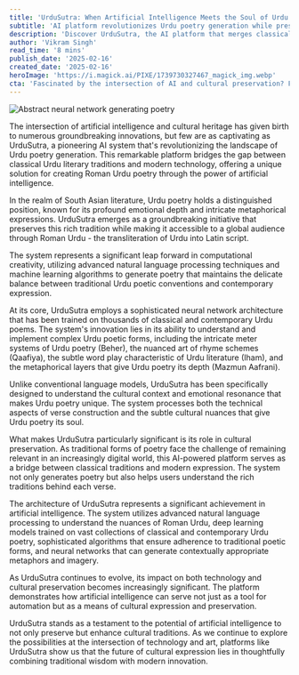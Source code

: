 ```yaml
---
title: 'UrduSutra: When Artificial Intelligence Meets the Soul of Urdu Poetry'
subtitle: 'AI platform revolutionizes Urdu poetry generation while preserving cultural heritage'
description: 'Discover UrduSutra, the AI platform that merges classical Urdu literary traditions with modern tech, generating Roman Urdu poetry while preserving cultural heritage.'
author: 'Vikram Singh'
read_time: '8 mins'
publish_date: '2025-02-16'
created_date: '2025-02-16'
heroImage: 'https://i.magick.ai/PIXE/1739730327467_magick_img.webp'
cta: 'Fascinated by the intersection of AI and cultural preservation? Follow us on LinkedIn to stay updated on more groundbreaking innovations in artificial intelligence and cultural heritage!'
---
```


![Abstract neural network generating poetry](https://i.magick.ai/PIXE/1739730327471_magick_img.webp)

The intersection of artificial intelligence and cultural heritage has given birth to numerous groundbreaking innovations, but few are as captivating as UrduSutra, a pioneering AI system that's revolutionizing the landscape of Urdu poetry generation. This remarkable platform bridges the gap between classical Urdu literary traditions and modern technology, offering a unique solution for creating Roman Urdu poetry through the power of artificial intelligence.

In the realm of South Asian literature, Urdu poetry holds a distinguished position, known for its profound emotional depth and intricate metaphorical expressions. UrduSutra emerges as a groundbreaking initiative that preserves this rich tradition while making it accessible to a global audience through Roman Urdu - the transliteration of Urdu into Latin script.

The system represents a significant leap forward in computational creativity, utilizing advanced natural language processing techniques and machine learning algorithms to generate poetry that maintains the delicate balance between traditional Urdu poetic conventions and contemporary expression.

At its core, UrduSutra employs a sophisticated neural network architecture that has been trained on thousands of classical and contemporary Urdu poems. The system's innovation lies in its ability to understand and implement complex Urdu poetic forms, including the intricate meter systems of Urdu poetry (Beher), the nuanced art of rhyme schemes (Qaafiya), the subtle word play characteristic of Urdu literature (Iham), and the metaphorical layers that give Urdu poetry its depth (Mazmun Aafrani).

Unlike conventional language models, UrduSutra has been specifically designed to understand the cultural context and emotional resonance that makes Urdu poetry unique. The system processes both the technical aspects of verse construction and the subtle cultural nuances that give Urdu poetry its soul.

What makes UrduSutra particularly significant is its role in cultural preservation. As traditional forms of poetry face the challenge of remaining relevant in an increasingly digital world, this AI-powered platform serves as a bridge between classical traditions and modern expression. The system not only generates poetry but also helps users understand the rich traditions behind each verse.

The architecture of UrduSutra represents a significant achievement in artificial intelligence. The system utilizes advanced natural language processing to understand the nuances of Roman Urdu, deep learning models trained on vast collections of classical and contemporary Urdu poetry, sophisticated algorithms that ensure adherence to traditional poetic forms, and neural networks that can generate contextually appropriate metaphors and imagery.

As UrduSutra continues to evolve, its impact on both technology and cultural preservation becomes increasingly significant. The platform demonstrates how artificial intelligence can serve not just as a tool for automation but as a means of cultural expression and preservation.

UrduSutra stands as a testament to the potential of artificial intelligence to not only preserve but enhance cultural traditions. As we continue to explore the possibilities at the intersection of technology and art, platforms like UrduSutra show us that the future of cultural expression lies in thoughtfully combining traditional wisdom with modern innovation.